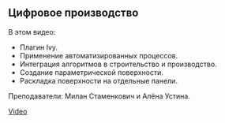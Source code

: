 ## Цифровое производство

В этом видео:

*   Плагин Ivy.
*   Применение автоматизированных процессов.
*   Интеграция алгоритмов в строительство и производство.
*   Создание параметрической поверхности.
*   Раскладка поверхности на отдельные панели.

Преподаватели: Милан Стаменкович и Алёна Устина.

[Video](https://player.softculture.cc/embed/online/MGI/MGI_5.7.04_L3-3_Auto_Shape)
